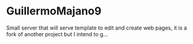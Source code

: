 # GuillermoMajano9
Small server that will serve template to edit and create web pages, it is a fork of another project but I intend to g…
